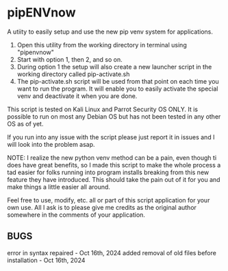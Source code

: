 # pipENVnow
A utiity to easily setup and use the new pip venv system for applications.

1. Open this utility from the working directory in terminal using "pipenvnow"
2. Start with option 1, then 2, and so on.
3. During option 1 the setup will also create a new launcher script in the working directory called pip-activate.sh
4. The pip-activate.sh script will be used from that point on each time you want to run the program. It will enable you to easily activate the special venv and deactivate it when you are done.

This script is tested on Kali Linux and Parrot Security OS ONLY. It is possible to run on most any Debian OS
but has not been tested in any other OS as of yet.

If you run into any issue with the script please just report it in issues and I will look into the problem asap.

NOTE: I realize the new python venv method can be a pain, even though ti does have great benefits, so I made this
script to make the whole process a tad easier for folks running into program installs breaking from this new feature
they have introduced. This should take the pain out of it for you and make things a little easier all around.

Feel free to use, modify, etc. all or part of this script application for your own use. All I ask is to please give
me credits as the original author somewhere in the comments of your application.

BUGS
---------------
error in syntax repaired - Oct 16th, 2024
added removal of old files before installation - Oct 16th, 2024
